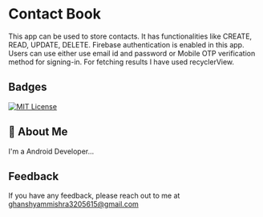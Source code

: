 
# Contact Book
This app can be used to store contacts. It has functionalities 
like CREATE, READ, UPDATE, DELETE. Firebase authentication 
is enabled in this app. Users can use either use email id and password
or Mobile OTP verification method for signing-in. 
For fetching results I have used recyclerView. 


## Badges

[![MIT License](https://img.shields.io/badge/License-MIT-green.svg)](https://github.com/Ghanshyam32/contact-book/blob/master/LICENSE.md)
## 🚀 About Me
I'm a Android Developer...


## Feedback

If you have any feedback, please reach out to me at ghanshyammishra3205615@gmail.com
